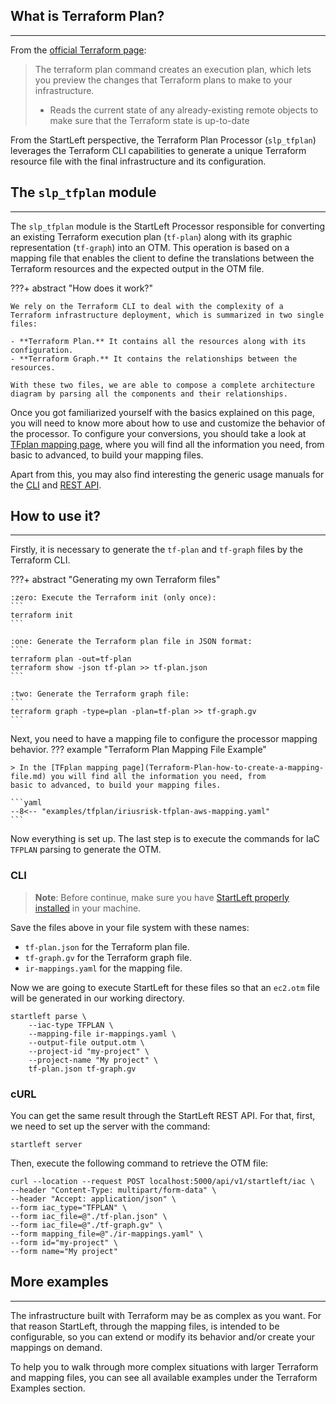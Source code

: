 ## What is Terraform Plan?

---
From the <a href="https://developer.hashicorp.com/terraform/cli/commands/plan" target="_blank">official Terraform page</a>: 
> The terraform plan command creates an execution plan, which lets you preview the changes that 
> Terraform plans to make to your infrastructure.
> 
> - Reads the current state of any already-existing remote objects to make sure that the Terraform state is up-to-date

From the StartLeft perspective, the Terraform Plan Processor (`slp_tfplan`) leverages the Terraform CLI capabilities
to generate a unique Terraform resource file with the final infrastructure and its configuration.

## The `slp_tfplan` module

---
The `slp_tfplan` module is the StartLeft Processor responsible for converting an existing Terraform execution plan 
(`tf-plan`) along with its graphic representation (`tf-graph`) into an OTM. 
This operation is based on a mapping file that enables the client to define the translations between the Terraform resources and the expected 
output in the OTM file. 

???+ abstract "How does it work?" 

    We rely on the Terraform CLI to deal with the complexity of a Terraform infrastructure deployment, which is summarized in two single files:

    - **Terraform Plan.** It contains all the resources along with its configuration. 
    - **Terraform Graph.** It contains the relationships between the resources.

    With these two files, we are able to compose a complete architecture diagram by parsing all the components and their relationships.


Once you got familiarized yourself with the basics explained on this page, you will need to know more about how to 
use and customize the behavior of the processor. To configure your conversions, you should take a look at 
[TFplan mapping page](Terraform-Plan-how-to-create-a-mapping-file.md), where you will find all the information you 
need, from basic to advanced, to build your mapping files.

Apart from this, you may also find interesting the generic usage manuals for the [CLI](../../../usage/Command-Line-Interface.md) 
and [REST API](../../../usage/REST-API.md).

## How to use it?

---
Firstly, it is necessary to generate the `tf-plan` and `tf-graph` files by the Terraform CLI.

???+ abstract "Generating my own Terraform files"

    :zero: Execute the Terraform init (only once):
    ```
    terraform init
    ```
    
    :one: Generate the Terraform plan file in JSON format:
    ```
    terraform plan -out=tf-plan
    terraform show -json tf-plan >> tf-plan.json
    ```
    
    :two: Generate the Terraform graph file:
    ```
    terraform graph -type=plan -plan=tf-plan >> tf-graph.gv
    ```

Next, you need to have a mapping file to configure the processor mapping behavior.
??? example "Terraform Plan Mapping File Example"

    > In the [TFplan mapping page](Terraform-Plan-how-to-create-a-mapping-file.md) you will find all the information you need, from 
    basic to advanced, to build your mapping files.

    ```yaml
    --8<-- "examples/tfplan/iriusrisk-tfplan-aws-mapping.yaml"
    ```

Now everything is set up. The last step is to execute the commands for IaC `TFPLAN` parsing to generate the OTM. 

### CLI
> **Note**: Before continue, make sure you have 
> [StartLeft properly installed](../../../Quickstart-Guide-for-Beginners.md) in your machine.

Save the files above in your file system with these names:

* `tf-plan.json` for the Terraform plan file.
* `tf-graph.gv` for the Terraform graph file.
* `ir-mappings.yaml` for the mapping file.

Now we are going to execute StartLeft for these files so that an `ec2.otm` file will be generated in our working 
directory.
```shell
startleft parse \
	--iac-type TFPLAN \
	--mapping-file ir-mappings.yaml \
	--output-file output.otm \
	--project-id "my-project" \
	--project-name "My project" \
	tf-plan.json tf-graph.gv
```

### cURL
You can get the same result through the StartLeft REST API. For that, first, we need to set up the
server with the command:
```shell
startleft server
```

Then, execute the following command to retrieve the OTM file:
```shell
curl --location --request POST localhost:5000/api/v1/startleft/iac \
--header "Content-Type: multipart/form-data" \
--header "Accept: application/json" \
--form iac_type="TFPLAN" \
--form iac_file=@"./tf-plan.json" \
--form iac_file=@"./tf-graph.gv" \
--form mapping_file=@"./ir-mappings.yaml" \
--form id="my-project" \
--form name="My project"
```

## More examples

---
The infrastructure built with Terraform may be as complex as you want. For that reason StartLeft, through the mapping files, 
is intended to be configurable, so you can extend or modify its behavior and/or create your mappings on demand.

To help you to walk through more complex situations with larger Terraform and mapping files, you can see all available
examples under the Terraform Examples section.
